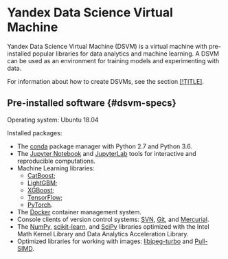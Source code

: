# Yandex Data Science Virtual Machine

Yandex Data Science Virtual Machine (DSVM) is a virtual machine with pre-installed popular libraries for data analytics and machine learning. A DSVM can be used as an environment for training models and experimenting with data.

For information about how to create DSVMs, see the section [[!TITLE]](quickstart.md).

## Pre-installed software {#dsvm-specs}

Operating system: Ubuntu 18.04

Installed packages:

- The [conda](https://conda.io/docs/index.html) package manager with Python 2.7 and Python 3.6.
- The [Jupyter Notebook](http://jupyter.org/index.html) and [JupyterLab](https://jupyterlab.readthedocs.io/en/stable/) tools for interactive and reproducible computations.
- Machine Learning libraries:
    - [CatBoost](https://catboost.yandex/);
    - [LightGBM](https://github.com/Microsoft/LightGBM);
    - [XGBoost](https://xgboost.readthedocs.io/en/latest/);
    - [TensorFlow](https://www.tensorflow.org/);
    - [PyTorch](https://pytorch.org/).
- The [Docker](https://www.docker.com) container management system.
- Console clients of version control systems: [SVN](https://subversion.apache.org/), [Git](https://git-scm.com/), and [Mercurial](https://www.mercurial-scm.org/).
- The [NumPy](https://anaconda.org/intel/numpy), [scikit-learn](https://anaconda.org/intel/scikit-learn), and [SciPy](https://anaconda.org/intel/scipy) libraries optimized with the Intel Math Kernel Library and Data Analytics Acceleration Library.
- Optimized libraries for working with images: [libjpeg-turbo](https://libjpeg-turbo.org) and [Pull-SIMD](https://github.com/uploadcare/pillow-simd#pull-simd).

